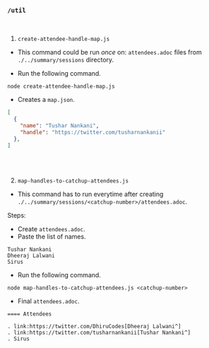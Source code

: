 ### `/util`

<br/>

1. `create-attendee-handle-map.js`

- This command could be run _once_ on: `attendees.adoc` files from `./../summary/sessions` directory.

- Run the following command.

```node
node create-attendee-handle-map.js
```

- Creates a `map.json`.

```json
[
  {
    "name": "Tushar Nankani",
    "handle": "https://twitter.com/tusharnankanii"
  },
]
```

<br/><br/>

2. `map-handles-to-catchup-attendees.js`

- This command has to run everytime after creating `./../summary/sessions/<catchup-number>/attendees.adoc`.

Steps:

- Create `attendees.adoc`.
- Paste the list of names.

```
Tushar Nankani
Dheeraj Lalwani
Sirus
```

- Run the following command.

```node
node map-handles-to-catchup-attendees.js <catchup-number>
```

- Final `attendees.adoc`.

```
==== Attendees

. link:https://twitter.com/DhiruCodes[Dheeraj Lalwani^]
. link:https://twitter.com/tusharnankanii[Tushar Nankani^]
. Sirus

```
